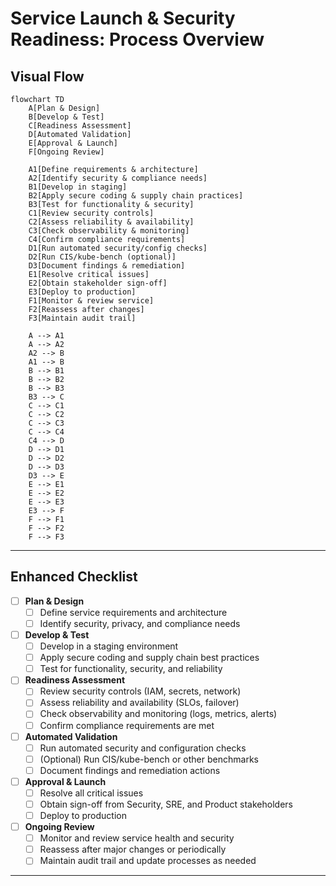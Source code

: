 

# Service Launch & Security Readiness: Process Overview

## Visual Flow

```mermaid
flowchart TD
    A[Plan & Design]
    B[Develop & Test]
    C[Readiness Assessment]
    D[Automated Validation]
    E[Approval & Launch]
    F[Ongoing Review]

    A1[Define requirements & architecture]
    A2[Identify security & compliance needs]
    B1[Develop in staging]
    B2[Apply secure coding & supply chain practices]
    B3[Test for functionality & security]
    C1[Review security controls]
    C2[Assess reliability & availability]
    C3[Check observability & monitoring]
    C4[Confirm compliance requirements]
    D1[Run automated security/config checks]
    D2[Run CIS/kube-bench (optional)]
    D3[Document findings & remediation]
    E1[Resolve critical issues]
    E2[Obtain stakeholder sign-off]
    E3[Deploy to production]
    F1[Monitor & review service]
    F2[Reassess after changes]
    F3[Maintain audit trail]

    A --> A1
    A --> A2
    A2 --> B
    A1 --> B
    B --> B1
    B --> B2
    B --> B3
    B3 --> C
    C --> C1
    C --> C2
    C --> C3
    C --> C4
    C4 --> D
    D --> D1
    D --> D2
    D --> D3
    D3 --> E
    E --> E1
    E --> E2
    E --> E3
    E3 --> F
    F --> F1
    F --> F2
    F --> F3
```

---

## Enhanced Checklist

- [ ] **Plan & Design**
  - [ ] Define service requirements and architecture
  - [ ] Identify security, privacy, and compliance needs

- [ ] **Develop & Test**
  - [ ] Develop in a staging environment
  - [ ] Apply secure coding and supply chain best practices
  - [ ] Test for functionality, security, and reliability

- [ ] **Readiness Assessment**
  - [ ] Review security controls (IAM, secrets, network)
  - [ ] Assess reliability and availability (SLOs, failover)
  - [ ] Check observability and monitoring (logs, metrics, alerts)
  - [ ] Confirm compliance requirements are met

- [ ] **Automated Validation**
  - [ ] Run automated security and configuration checks
  - [ ] (Optional) Run CIS/kube-bench or other benchmarks
  - [ ] Document findings and remediation actions

- [ ] **Approval & Launch**
  - [ ] Resolve all critical issues
  - [ ] Obtain sign-off from Security, SRE, and Product stakeholders
  - [ ] Deploy to production

- [ ] **Ongoing Review**
  - [ ] Monitor and review service health and security
  - [ ] Reassess after major changes or periodically
  - [ ] Maintain audit trail and update processes as needed

---


